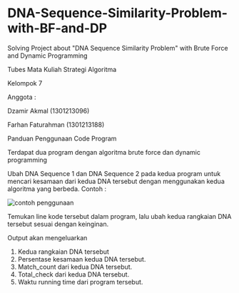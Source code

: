 # DNA-Sequence-Similarity-Problem-with-BF-and-DP
Solving Project about "DNA Sequence Similarity Problem" with Brute Force and Dynamic Programming

Tubes Mata Kuliah Strategi Algoritma

Kelompok 7

Anggota : 

Dzamir Akmal (1301213096)

Farhan Faturahman (1301213188)

Panduan Penggunaan Code Program

Terdapat dua program dengan algoritma brute force dan dynamic programming

Ubah DNA Sequence 1 dan DNA Sequence 2 pada kedua program untuk mencari kesamaan dari kedua DNA tersebut dengan menggunakan kedua algoritma yang berbeda.
Contoh : 

![contoh penggunaan](https://github.com/Faeyns/DNA-Sequence-Similarity-Problem-with-BF-and-DP/assets/107524460/d0186a29-3d6d-4242-acc9-fa1a9a0d73b5)

Temukan line kode tersebut dalam program, lalu ubah kedua rangkaian DNA tersebut sesuai dengan keinginan.

Output akan mengeluarkan

1. Kedua rangkaian DNA tersebut
2. Persentase kesamaan kedua DNA tersebut.
3. Match_count dari kedua DNA tersebut.
4. Total_check dari kedua DNA tersebut.
5. Waktu running time dari program tersebut.
